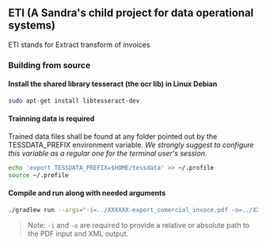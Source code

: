 ## ETI (A Sandra's child project for data operational systems)
ETI stands for Extract transform of invoices

### Building from source
#### Install the shared library tesseract (the ocr lib) in Linux Debian
```sh
sudo apt-get install libtesseract-dev
```

#### Trainning data is required
Trained data files shall be found at any folder pointed out by the TESSDATA_PREFIX environment variable.
*We strongly suggest to configure this variable as a regular one for the terminal user's session*.
```sh
echo 'export TESSDATA_PREFIX=$HOME/tessdata' >> ~/.profile
source ~/.profile
```

#### Compile and run along with needed arguments
```sh
./gradlew run --args="-i=../XXXXXX-export_comercial_invoce.pdf -o=../XXXXXX-export_comercial_invoce.xml"
```
> Note: `-i` and `-o` are required to provide a relative or absolute path to the PDF input and XML output.
